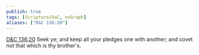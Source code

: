 ```yaml
---
publish: true
tags: [Scripture/DaC, noGraph]
aliases: ["D&C 136:20"]
---
```

[D&C 136:20](https://churchofjesuschrist.org/study/scriptures/dc-testament/dc/136?lang=eng&id=p20#p20) Seek ye; and keep all your pledges one with another; and covet not that which is thy brother's.
